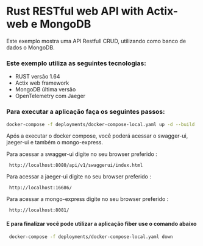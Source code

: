 # Rust RESTful web API with Actix-web e MongoDB

Este exemplo mostra uma API Restfull CRUD, utilizando como banco de dados o MongoDB.

### Este exemplo utiliza as seguintes tecnologias:
- RUST versão 1.64
- Actix web framework
- MongoDB última versão
- OpenTelemetry com Jaeger

### Para executar a aplicação faça os seguintes passos:

```bash
docker-compose -f deployments/docker-compose-local.yaml up -d --build
```

Após a executar o docker compose, você poderá acessar o swagger-ui, jaeger-ui e também o mongo-express.

Para acessar a swagger-ui digite no seu browser preferido :
```http request
 http://localhost:8080/api/v1/swaggerui/index.html
```

Para acessar a jaeger-ui digite no seu browser preferido :
```http request
 http://localhost:16686/
```

Para acessar a mongo-express digite no seu browser preferido :
```http request
 http://localhost:8081/
```

#### E para finalizar você pode utilizar a aplicação fiber use o comando abaixo
```bash
 docker-compose -f deployments/docker-compose-local.yaml down
```
